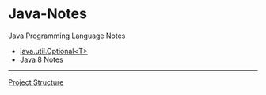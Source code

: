# Java-Notes
Java Programming Language Notes


* [java.util.Optional\<T\>](https://github.com/KKhosla7/Java-Notes/blob/master/java.util.Optional.md)
* [Java 8 Notes](https://github.com/KKhosla7/Java-Notes/blob/master/Java8Notes.md)



---

[Project Structure](https://github.com/KKhosla7/Java-Notes/blob/master/Project%20Structure.md)
